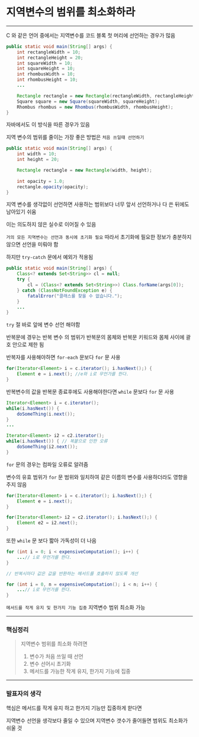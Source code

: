 # 지역변수의 범위를 최소화하라

---

C 와 같은 언어 중에서는 지역변수를 코드 블록 첫 머리에 선언하는 경우가 많음

```java
public static void main(String[] args) {
    int rectangleWidth = 10;
    int rectangleHeight = 20;
    int squareWidth = 10;
    int squareHeight = 10;
    int rhombusWidth = 10;
    int rhombusHeight = 10;
    ...

    Rectangle rectangle = new Rectangle(rectangleWidth, rectangleHeight);
    Square square = new Square(squareWidth, squareHeight);
    Rhombus rhombus = new Rhombus(rhombusWidth, rhombusHeight);
}
```

자바에서도 이 방식을 따른 경우가 있음

지역 변수의 범위를 줄이는 가장 좋은 방법은 `처음 쓰일때 선언하기`

```java
public static void main(String[] args) {
    int width = 10;
    int height = 20;

    Rectangle rectangle = new Rectangle(width, height);
    
    int opacity = 1.0;
    rectangle.opacity(opacity);
}
```

지역 변수를 생각없이 선언하면 사용하는 범위보다 너무 앞서 선언하거나
다 쓴 뒤에도 남아있기 쉬움

이는 의도하지 않은 실수로 이어질 수 있음

`거의 모든 지역변수는 선언과 동시에 초기화 필요`
따라서 초기화에 필요한 정보가 충분하지 않으면 선언을 미뤄야 함


하지만 `try-catch` 문에서 예외가 적용됨

```java
public static void main(String[] args) {
    Class<? extends Set<String>> cl = null;
    try {
        cl = (Class<? extends Set<String>>) Class.forName(args[0]);
    } catch (ClassNotFoundException e) {
        fatalError("클래스를 찾을 수 없습니다.");
    }
    ...    
}
```

`try` 절 바로 앞에 변수 선언 해야함

반복문에 경우는 반복 변수 의 범위가 반복문의 몸체와 반복문 키워드와 몸체 사이에 괄호 안으로 제한 됨

반복자를 사용해야하면 `for-each` 문보다 `for` 문 사용

```java
for(Iterator<Element> i = c.iterator(); i.hasNext();) {
    Element e = i.next(); //e와 i로 무언가를 한다.
}
```

반복변수의 값을 반복문 종료후에도 사용해야한다면 `while` 문보다 `for` 문 사용

```java
Iterator<Element> i = c.iterator();
while(i.hasNext()) {
    doSomeThing(i.next());
}
...

Iterator<Element> i2 = c2.iterator();
while(i.hasNext()) { // 복붙으로 인한 오류
    doSomeThing(i2.next());
}
```

`for` 문의 경우는 컴파일 오류로 알려줌

변수의 유효 범위가 `for` 문 범위와 일치하여 같은 이름의 변수를 사용하더라도 영향을 주지 않음

```java
for(Iterator<Element> i = c.iterator(); i.hasNext();) {
    Element e = i.next();
} 

for(Iterator<Element> i2 = c2.iterator(); i.hasNext();) {
    Element e2 = i2.next();
} 
```

또한 `while` 문 보다 짧아 가독성이 더 나음

```java
for (int i = 0; i < expensiveComputation(); i++) {
    ...// i로 무언가를 한다. 
}

// 반복시마다 값은 값을 반환하는 메서드를 호출하지 않도록 개선 

for (int i = 0, n = expensiveComputation(); i < n; i++) {
    ...// i로 무언가를 한다. 
}

```

`메서드를 작게 유지 및 한가지 기능 집중` 지역변수 범위 최소화 가능

---

### 핵심정리

> 지역변수 범위를 최소화 하려면
> 
> 1. 변수가 처음 쓰일 때 선언
> 2. 변수 선어시 초기화
> 3. 메서드를 가능한 작게 유지, 한가지 기능에 집중

---

### 발표자의 생각

핵심은 메서드를 작게 유지 하고 한가지 기능만 집중하게 핟다면

지역변수 선언을 생각보다 줄일 수 있으며 지역변수 갯수가 줄어들면 범위도 최소화가 쉬울 것
